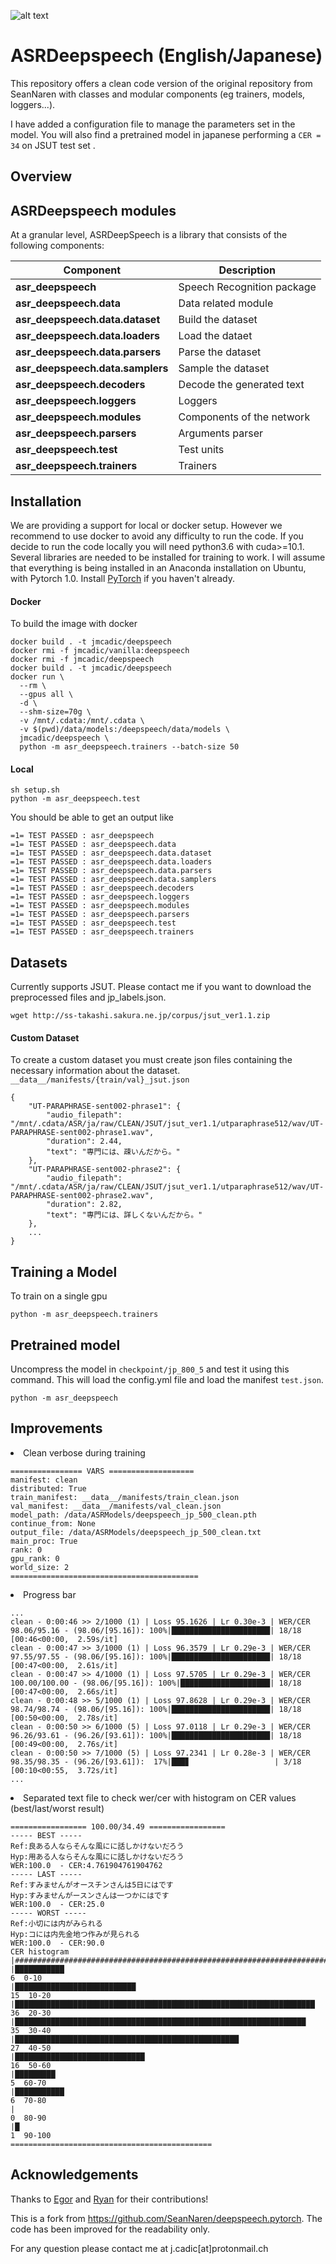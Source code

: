 ![alt text](img/Training-Deep-Speech.png)
# ASRDeepspeech (English/Japanese)

This repository offers a clean code version of the original repository from SeanNaren with classes and modular
components (eg trainers, models, loggers...).

I have added a configuration file to manage the parameters set in the model. You will also find a pretrained model in japanese performing a `CER = 34` on JSUT test set .

## Overview
## ASRDeepspeech modules

At a granular level, ASRDeepSpeech is a library that consists of the following components:

| Component | Description |
| ---- | --- |
| **asr_deepspeech** | Speech Recognition package|
| **asr_deepspeech.data** | Data related module|
| **asr_deepspeech.data.dataset** | Build the dataset|
| **asr_deepspeech.data.loaders** | Load the dataet|
| **asr_deepspeech.data.parsers** | Parse the dataset|
| **asr_deepspeech.data.samplers** | Sample the dataset|
| **asr_deepspeech.decoders** | Decode the generated text |
| **asr_deepspeech.loggers** | Loggers |
| **asr_deepspeech.modules** | Components of the network|
| **asr_deepspeech.parsers** | Arguments parser|
| **asr_deepspeech.test** | Test units|
| **asr_deepspeech.trainers** | Trainers |

## Installation
We are providing a support for local or docker setup. However we recommend to use docker to avoid any difficulty to run
 the code. 
If you decide to run the code locally you will need python3.6 with cuda>=10.1.
Several libraries are needed to be installed for training to work. I will assume that everything is being installed in
an Anaconda installation on Ubuntu, with Pytorch 1.0.
Install [PyTorch](https://github.com/pytorch/pytorch#installation) if you haven't already.

#### Docker
To build the image with docker
```
docker build . -t jmcadic/deepspeech
docker rmi -f jmcadic/vanilla:deepspeech
docker rmi -f jmcadic/deepspeech
docker build . -t jmcadic/deepspeech
docker run \
  --rm \
  --gpus all \
  -d \
  --shm-size=70g \
  -v /mnt/.cdata:/mnt/.cdata \
  -v $(pwd)/data/models:/deepspeech/data/models \
  jmcadic/deepspeech \
  python -m asr_deepspeech.trainers --batch-size 50
```


#### Local 
```
sh setup.sh
python -m asr_deepspeech.test
```

You should be able to get an output like
```
=1= TEST PASSED : asr_deepspeech
=1= TEST PASSED : asr_deepspeech.data
=1= TEST PASSED : asr_deepspeech.data.dataset
=1= TEST PASSED : asr_deepspeech.data.loaders
=1= TEST PASSED : asr_deepspeech.data.parsers
=1= TEST PASSED : asr_deepspeech.data.samplers
=1= TEST PASSED : asr_deepspeech.decoders
=1= TEST PASSED : asr_deepspeech.loggers
=1= TEST PASSED : asr_deepspeech.modules
=1= TEST PASSED : asr_deepspeech.parsers
=1= TEST PASSED : asr_deepspeech.test
=1= TEST PASSED : asr_deepspeech.trainers
```

## Datasets

Currently supports JSUT. Please contact me if you want to download the preprocessed files and jp_labels.json.
```
wget http://ss-takashi.sakura.ne.jp/corpus/jsut_ver1.1.zip
```
#### Custom Dataset

To create a custom dataset you must create json files containing the necessary information about the dataset. `__data__/manifests/{train/val}_jsut.json`
```
{
    "UT-PARAPHRASE-sent002-phrase1": {
        "audio_filepath": "/mnt/.cdata/ASR/ja/raw/CLEAN/JSUT/jsut_ver1.1/utparaphrase512/wav/UT-PARAPHRASE-sent002-phrase1.wav",
        "duration": 2.44,
        "text": "専門には、疎いんだから。"
    },
    "UT-PARAPHRASE-sent002-phrase2": {
        "audio_filepath": "/mnt/.cdata/ASR/ja/raw/CLEAN/JSUT/jsut_ver1.1/utparaphrase512/wav/UT-PARAPHRASE-sent002-phrase2.wav",
        "duration": 2.82,
        "text": "専門には、詳しくないんだから。"
    },
    ...
}
```

## Training a Model

To train on a single gpu
```
python -m asr_deepspeech.trainers
```

## Pretrained model
Uncompress the model in `checkpoint/jp_800_5` and test it using this command.
This will load the config.yml file and load the manifest `test.json`.  
```
python -m asr_deepspeech
```


## Improvements
<li> Clean verbose during training 

```
================ VARS ===================
manifest: clean
distributed: True
train_manifest: __data__/manifests/train_clean.json
val_manifest: __data__/manifests/val_clean.json
model_path: /data/ASRModels/deepspeech_jp_500_clean.pth
continue_from: None
output_file: /data/ASRModels/deepspeech_jp_500_clean.txt
main_proc: True
rank: 0
gpu_rank: 0
world_size: 2
==========================================
```
<li> Progress bar

```
...
clean - 0:00:46 >> 2/1000 (1) | Loss 95.1626 | Lr 0.30e-3 | WER/CER 98.06/95.16 - (98.06/[95.16]): 100%|██████████████████████| 18/18 [00:46<00:00,  2.59s/it]
clean - 0:00:47 >> 3/1000 (1) | Loss 96.3579 | Lr 0.29e-3 | WER/CER 97.55/97.55 - (98.06/[95.16]): 100%|██████████████████████| 18/18 [00:47<00:00,  2.61s/it]
clean - 0:00:47 >> 4/1000 (1) | Loss 97.5705 | Lr 0.29e-3 | WER/CER 100.00/100.00 - (98.06/[95.16]): 100%|████████████████████| 18/18 [00:47<00:00,  2.66s/it]
clean - 0:00:48 >> 5/1000 (1) | Loss 97.8628 | Lr 0.29e-3 | WER/CER 98.74/98.74 - (98.06/[95.16]): 100%|██████████████████████| 18/18 [00:50<00:00,  2.78s/it]
clean - 0:00:50 >> 6/1000 (5) | Loss 97.0118 | Lr 0.29e-3 | WER/CER 96.26/93.61 - (96.26/[93.61]): 100%|██████████████████████| 18/18 [00:49<00:00,  2.76s/it]
clean - 0:00:50 >> 7/1000 (5) | Loss 97.2341 | Lr 0.28e-3 | WER/CER 98.35/98.35 - (96.26/[93.61]):  17%|███▊                   | 3/18 [00:10<00:55,  3.72s/it]
...
```

<li> Separated text file to check wer/cer with histogram on CER values (best/last/worst result)

```
================= 100.00/34.49 =================
----- BEST -----
Ref:良ある人ならそんな風にに話しかけないだろう
Hyp:用ある人ならそんな風にに話しかけないだろう
WER:100.0  - CER:4.761904761904762
----- LAST -----
Ref:すみませんがオースチンさんは5日にはです
Hyp:すみませんがースンさんは一つかにはです
WER:100.0  - CER:25.0
----- WORST -----
Ref:小切には内がみられる
Hyp:コには内先金地つ作みが見られる
WER:100.0  - CER:90.0
CER histogram
|###############################################################################
|███████████                                                           6  0-10  
|███████████████████████████                                          15  10-20 
|███████████████████████████████████████████████████████████████████  36  20-30 
|█████████████████████████████████████████████████████████████████    35  30-40 
|██████████████████████████████████████████████████                   27  40-50 
|█████████████████████████████                                        16  50-60 
|█████████                                                             5  60-70 
|███████████                                                           6  70-80 
|                                                                      0  80-90 
|█                                                                     1  90-100
=============================================
```


## Acknowledgements

Thanks to [Egor](https://github.com/EgorLakomkin) and [Ryan](https://github.com/ryanleary) for their contributions!

This is a fork from https://github.com/SeanNaren/deepspeech.pytorch. The code has been improved for the readability only.

For any question please contact me at j.cadic[at]protonmail.ch

